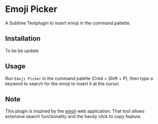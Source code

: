 # Emoji Picker

A Sublime Textplugin to insert emoji in the command pallette.

## Installation
To be be update

## Usage

Run ``Emoji Picker`` in the command palette (Cmd + Shift + P), then type a keyword to search for the emoji to insert it at the cursor. 

## Note 

This plugin is inspired by the [emoji](https://emojikeyboard.org) web application. That tool allows extensive search functionality and the handy click to copy feature.